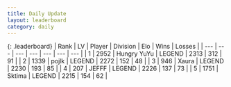 ```yaml
---
title: Daily Update
layout: leaderboard
category: daily
---
```


{: .leaderboard}
| Rank | LV | Player | Division | Elo | Wins | Losses |
| --- | --- | --- | --- | --- | --- | --- |
| <span data-change="0">1</span> | 2952 | <span title="ID: 164871">Hungry YuYu</span> | LEGEND | <span data-change="-4">2313</span> | <span data-change="7">312</span> | <span data-change="2">91</span> |
| <span data-change="1">2</span> | 1339 | <span title="ID: 4783">pojlk</span> | LEGEND | <span data-change="50">2272</span> | <span data-change="9">152</span> | <span data-change="0">48</span> |
| <span data-change="-1">3</span> | 946 | <span title="ID: 200908">Xaura</span> | LEGEND | <span data-change="6">2230</span> | <span data-change="22">193</span> | <span data-change="7">85</span> |
| <span data-change="0">4</span> | 207 | <span title="ID: 488585">JEFFF</span> | LEGEND | <span data-change="19">2226</span> | <span data-change="9">137</span> | <span data-change="2">73</span> |
| <span data-change="2">5</span> | 1751 | <span title="ID: 353063">Sktima</span> | LEGEND | <span data-change="26">2215</span> | <span data-change="11">154</span> | <span data-change="3">62</span> |